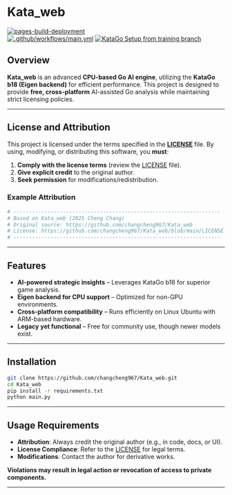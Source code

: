 # Kata_web  

[![pages-build-deployment](https://github.com/changcheng967/Kata_web/actions/workflows/pages/pages-build-deployment/badge.svg)](https://github.com/changcheng967/Kata_web/actions/workflows/pages/pages-build-deployment)  
[![.github/workflows/main.yml](https://github.com/changcheng967/Kata_web/actions/workflows/main.yml/badge.svg)](https://github.com/changcheng967/Kata_web/actions/workflows/main.yml)
[![KataGo Setup from training branch](https://github.com/changcheng967/Kata_web/actions/workflows/main.yml/badge.svg)](https://github.com/changcheng967/Kata_web/actions/workflows/main.yml)
## Overview  
**Kata_web** is an advanced **CPU-based Go AI engine**, utilizing the **KataGo b18 (Eigen backend)** for efficient performance. This project is designed to provide **free, cross-platform** AI-assisted Go analysis while maintaining strict licensing policies.  

---

## **License and Attribution**  
This project is licensed under the terms specified in the **[LICENSE](https://github.com/changcheng967/Kata_web/blob/main/LICENSE)** file. By using, modifying, or distributing this software, you **must**:  
1. **Comply with the license terms** (review the [LICENSE](https://github.com/changcheng967/Kata_web/blob/main/LICENSE) file).  
2. **Give explicit credit** to the original author.  
3. **Seek permission** for modifications/redistribution.  

### **Example Attribution**  
```python
# -------------------------------------------------------------------
# Based on Kata_web (2025 Cheng Chang)  
# Original source: https://github.com/changcheng967/Kata_web  
# License: https://github.com/changcheng967/Kata_web/blob/main/LICENSE  
# -------------------------------------------------------------------
```

---

## Features  
- **AI-powered strategic insights** – Leverages KataGo b18 for superior game analysis.  
- **Eigen backend for CPU support** – Optimized for non-GPU environments.  
- **Cross-platform compatibility** – Runs efficiently on Linux Ubuntu with ARM-based hardware.  
- **Legacy yet functional** – Free for community use, though newer models exist.  

---

## Installation  
```bash
git clone https://github.com/changcheng967/Kata_web.git
cd Kata_web
pip install -r requirements.txt
python main.py
```

---

## **Usage Requirements**  
- **Attribution**: Always credit the original author (e.g., in code, docs, or UI).  
- **License Compliance**: Refer to the [LICENSE](https://github.com/changcheng967/Kata_web/blob/main/LICENSE) for legal terms.  
- **Modifications**: Contact the author for derivative works.  

**Violations may result in legal action or revocation of access to private components.**  

---
